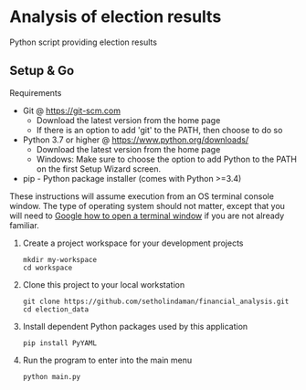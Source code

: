 # Analysis of election results
Python script providing election results

## Setup & Go
Requirements
  * Git @ https://git-scm.com
    - Download the latest version from the home page
    - If there is an option to add 'git' to the PATH, then choose to do so
  * Python 3.7 or higher @ https://www.python.org/downloads/
    - Download the latest version from the home page
    - Windows: Make sure to choose the option to add Python to the PATH on the first Setup Wizard screen.
  * pip - Python package installer (comes with Python >=3.4) 

These instructions will assume execution from an OS terminal console
window. The type of operating system should not matter, except that
you will need to [Google how to open a terminal window](http://lmgtfy.com/?q=how+do+I+open+a+terminal+window) 
if you are not already familiar.  

1. Create a project workspace for your development projects
    ```
    mkdir my-workspace
    cd workspace
    ```
     
2. Clone this project to your local workstation
   ```
   git clone https://github.com/setholindaman/financial_analysis.git
   cd election_data
   ```

3. Install dependent Python packages used by this application
    ```
    pip install PyYAML 
    ```

4. Run the program to enter into the main menu
    ```
    python main.py  
